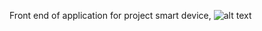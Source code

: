 Front end of application for project smart device, ![alt text](https://github.com/mokrota21/Smart_Insole/tree/master/pic_readme/main_menu.jpg)
